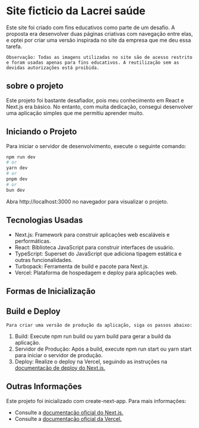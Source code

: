 # Site ficticio da Lacrei saúde 

   Este site foi criado com fins educativos como parte de um desafio. A proposta era desenvolver duas páginas criativas com navegação entre elas, e optei por criar uma versão inspirada no site da empresa que me deu essa tarefa.

    Observação: Todas as imagens utilizadas no site são de acesso restrito e foram usadas apenas para fins educativos. A reutilização sem as devidas autorizações está proibida.

## sobre o projeto

   Este projeto foi bastante desafiador, pois meu conhecimento em React e Next.js era básico. No entanto, com muita dedicação, consegui desenvolver uma aplicação simples que me permitiu aprender muito.

## Iniciando o Projeto

Para iniciar o servidor de desenvolvimento, execute o seguinte comando:

```bash
npm run dev
# or
yarn dev
# or
pnpm dev
# or
bun dev
```
Abra http://localhost:3000 no navegador para visualizar o projeto.

## Tecnologias Usadas

   - Next.js: Framework para construir aplicações web escaláveis e performáticas.
   - React: Biblioteca JavaScript para construir interfaces de usuário.
   - TypeScript: Superset do JavaScript que adiciona tipagem estática e outras funcionalidades.
   - Turbopack: Ferramenta de build e pacote para Next.js.
   - Vercel: Plataforma de hospedagem e deploy para aplicações web.
    
## Formas de Inicialização

## Build e Deploy

    Para criar uma versão de produção da aplicação, siga os passos abaixo:

1. Build: Execute npm run build ou yarn build para gerar a build da aplicação.
2. Servidor de Produção: Após a build, execute npm run start ou yarn start para iniciar o servidor de produção.
3. Deploy: Realize o deploy na Vercel, seguindo as instruções na [documentação de deploy do Next.js.](https://nextjs.org/docs/pages/building-your-application/deploying)

## Outras Informações

Este projeto foi inicializado com create-next-app. Para mais informações:

- Consulte a [documentação oficial do Next.js.](https://nextjs.org/docs)
- Consulte a [documentação oficial da Vercel.](https://vercel.com/docs)
